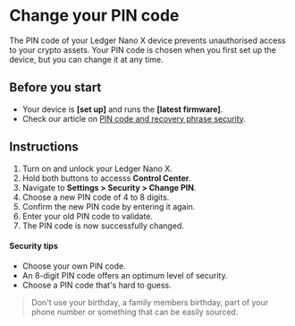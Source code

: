 
# Change your PIN code

The PIN code of your Ledger Nano X device prevents unauthorised access to your crypto assets. Your PIN code is chosen when you first set up the device, but you can change it at any time.

## Before you start

-   Your device is **[set up]** and runs the **[latest firmware]**.
-   Check our article on [PIN code and recovery phrase security](https://support.ledger.com/hc/en-us/articles/360018786474).

## Instructions

1.  Turn on and unlock your Ledger Nano X.
2.  Hold both buttons to accesss **Control Center**.
3.  Navigate to **Settings > Security > Change PIN**.
4.  Choose a new PIN code of 4 to 8 digits.
5.  Confirm the new PIN code by entering it again.
6.  Enter your old PIN code to validate.
7.  The PIN code is now successfully changed.

#### Security tips

-   Choose your own PIN code.
-   An 8-digit PIN code offers an optimum level of security.
-   Choose a PIN code that's hard to guess.

>Don't use your birthday, a family members birthday, part of your phone number or something that can be easily sourced.
